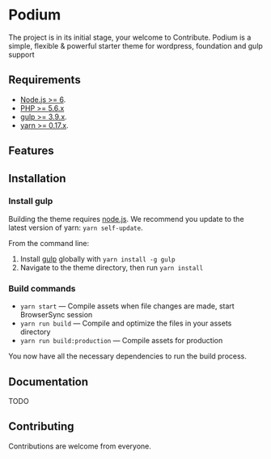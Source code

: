 Podium
===
The project is in its initial stage, your welcome to Contribute.
Podium is a simple, flexible & powerful starter theme for wordpress, foundation and gulp support

Requirements
---
- [Node.js >= 6](https://nodejs.org).
- [PHP >= 5.6.x](http://php.net/)
- [gulp >= 3.9.x](http://gulpjs.com/).
- [yarn >= 0.17.x](https://github.com/yarnpkg/yarn).

Features
---

Installation
---


### Install gulp

Building the theme requires [node.js](http://nodejs.org/download/). We recommend you update to the latest version of yarn: `yarn self-update`.

From the command line:

1. Install [gulp](http://gulpjs.com) globally with `yarn install -g gulp`
2. Navigate to the theme directory, then run `yarn install`

### Build commands

* `yarn start` — Compile assets when file changes are made, start BrowserSync session
* `yarn run build` — Compile and optimize the files in your assets directory
* `yarn run build:production` — Compile assets for production

You now have all the necessary dependencies to run the build process.


## Documentation
TODO

## Contributing

Contributions are welcome from everyone.
